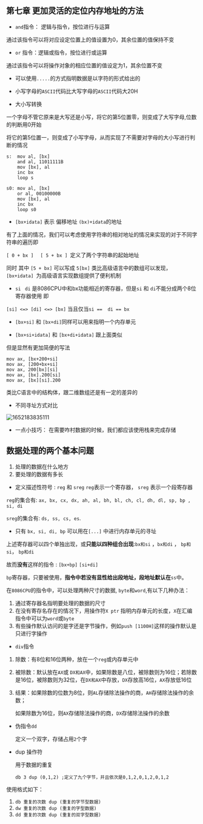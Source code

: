## 第七章 更加灵活的定位内存地址的方法

- ` and `指令： 逻辑与指令，按位进行与运算

通过该指令可以将对应设定位置上的值设置为0，其余位置的值保持不变

- `or` 指令：逻辑或指令，按位进行或运算

通过该指令可以将操作对象的相应位置的值设定为1，其余位置不变



- 可以使用`.....`的方式指明数据是以字符的形式给出的



- 小写字母的`ASCII`代码比大写字母的`ASCII`代码大20H
- 大小写转换

一个字母不管它原来是大写还是小写，将它的第5位置零，则变成了大写字母,位数的判断用0开始

将它的第5位置一，则变成了小写字母，从而实现了不需要对字母的大小写进行判断的情况

```assembly
s:	mov al, [bx]
	and al, 11011111B 
	mov [bx], al
	inc bx 
	loop s
```

```assembly
s0:	mov al, [bx]
	or al, 00100000B 
	mov [bx], al
	inc bx 
	loop s0
```



- `[bx+idata]` 表示 偏移地址 `(bx)+idata`的地址

有了上面的情况，我们可以考虑使用字符串的相对地址的情况来实现的对于不同字符串的遍历即

`[ 0 + bx ]  ` `[ 5 + bx ] `定义了两个字符串的起始地址

同时 其中 `[5 + bx]` 可以写成 `5[bx]` 类比高级语言中的数组可以发现， `[bx+idata] `为高级语言实现数组提供了便利机制



- `si ` `di` 是8086CPU中和bx功能相近的寄存器，但是`si` 和 `di`不能分成两个8位寄存器使用 即

`[si] <=> [di] <=> [bx]`  当且仅当`si ==  di == bx`



- `[bx+si]` 和 `[bx+di]`同样可以用来指明一个内存单元



- `[bx+si+idata]` 和 `[bx+di+idata]` 跟上面类似

但是显然有更加简便的写法

```assembly
mov ax, [bx+200+si]
mov ax, [200+bx+si]
mov ax, 200[bx][si]
mov ax, [bx].200[si]
mov ax, [bx][si].200
```

类比C语言中的结构体，跟二维数组还是有一定的差异的



- 不同寻址方式对比

![1652183835111](C:\Users\hale\Desktop\能力提升\Hale_Core\汇编语言\note\7-8对比.png)

- 一点小技巧： 在需要咋村数据的时候，我们都应该使用栈来完成存储



## 数据处理的两个基本问题

1. 处理的数据在什么地方
2. 要处理的数据有多长



-  定义描述性符号 : `reg`  和 `sreg`  `reg`表示一个寄存器， `sreg` 表示一个段寄存器

`reg`的集合有: `ax, bx, cx, dx, ah, al, bh, bl, ch, cl, dh, dl, sp, bp , si, di`

`sreg`的集合有: `ds, ss, cs, es`.



-  只有 `bx, si, di, bp` 可以用在`[...]` 中进行内存单元的寻址

上述寄存器可以四个单独出现，或**只能以四种组合出现**:`bx和si` ，`bx和di` ， `bp和si`， `bp和di`

故而**没有**这样的指令 : `[bx+bp]` `[si+di]`

`bp`寄存器，只要被使用，**指令中若没有显性给出段地址，段地址默认在**`ss`中。



在`8086CPU`的指令中，可以处理两种尺寸的数据, `byte`和`word`,有以下几种办法：

1. 通过寄存器名指明要处理的数据的尺寸
2. 在没有寄存名存在的情况下，用操作符`X ptr` 指明内存单元的长度，`X`在汇编指令中可以为`word`或`byte`
3. 有些操作默认访问的是字还是字节操作，例如`push [1100H]`这样的操作默认是只进行字操作



- `div`指令 

1. 除数：有8位和16位两种，放在一个`reg`或内存单元中

2. 被除数：默认放在`AX`或  `DX和AX`中，如果除数是八位，被除数则为16位；若除数是16位，被除数则为32位，在`DX和AX`中存放，`DX`存放高16位，`AX`存放低16位

3. 结果：如果除数的位数为8位，则`AL`存储除法操作的商，`AH`存储除法操作的余数； 

   如果除数为16位，则`AX`存储除法操作的商，`DX`存储除法操作的余数



- 伪指令`dd`

  定义一个双字，存储占用`2`个字



- dup 操作符

  用于数据的重复

  ```assembly
  db 3 dup (0,1,2) ;定义了九个字节，并且依次是0,1,2,0,1,2,0,1,2
  ```

使用格式如下：

1. `db 重复的次数 dup (重复的字节型数据)`
2. `dw 重复的次数 dup (重复的字型数据)`
3. `dd 重复的次数 dup (重复的双字型数据)`







 



